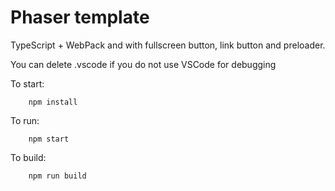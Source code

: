 # Phaser template 
TypeScript + WebPack and with fullscreen button, link button and preloader.

You can delete .vscode if you do not use VSCode for debugging

To start:
```
    npm install
```

To run:
```
    npm start
```

To build:
```
    npm run build
```

